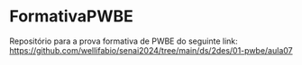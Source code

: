 # FormativaPWBE

Repositório para a prova formativa de PWBE do seguinte link: https://github.com/wellifabio/senai2024/tree/main/ds/2des/01-pwbe/aula07
